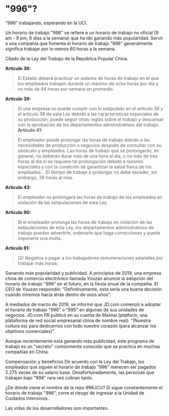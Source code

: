  "996"?
===
 "996" trabajando, esperando en la UCI.

 Un horario de trabajo "996" se refiere a un horario de trabajo no oficial (9 am - 9 pm, 6 días a la semana) que ha ido ganando más popularidad. Servir a una compañía que fomenta el horario de trabajo "996" generalmente significa trabajar por lo menos 60 horas a la semana.

 Citado de la Ley del Trabajo de la República Popular China.

**Artículo 36:**

> El Estado deberá practicar un sistema de horas de trabajo en el que los empleados trabajen durante un máximo de ocho horas por día y no más de 44 horas por semana en promedio.

**Artículo 39:**

> Si una empresa no puede cumplir con lo estipulado en el artículo 36 y el artículo 38 de esta Ley debido a las características especiales de su producción, puede seguir otras reglas sobre el trabajo y descansar con la aprobación de los departamentos administrativos del trabajo.
**Artículo 41:**

> El empleador puede prolongar las horas de trabajo debido a las necesidades de producción o negocios después de consultar con su sindicato y empleados. Las horas de trabajo que se prolongarán, en general, no deberán durar más de una hora al día, o no más de tres horas al día si se requiere tal prolongación debido a razones especiales y con la condición de garantizar la salud física de los empleados. . El tiempo de trabajo a prolongar no debe exceder, sin embargo, 36 horas al mes.

**Artículo 43:**

> El empleador no prolongará las horas de trabajo de los empleados en violación de las estipulaciones de esta Ley.

**Artículo 90:**

> Si el empleador prolonga las horas de trabajo en violación de las estipulaciones de esta Ley, los departamentos administrativos de trabajo pueden advertirle, ordenarle que haga correcciones y puede imponerle una multa.

**Artículo 91:**

> (2) Negativa a pagar a los trabajadores remuneraciones salariales por trabajar más horas;

Ganando más popularidad y publicidad.
 A principios de 2019, una empresa china de comercio electrónico llamada Youzan anunció la adopción del horario de trabajo "996" en el futuro, en la fiesta anual de la compañía. El CEO de Youzan respondió: "Definitivamente, esta sería una buena decisión cuando miremos hacia atrás dentro de unos años".

 A mediados de marzo de 2019, se informó que JD.com comenzó a adoptar el horario de trabajo "996" o "995" en algunas de sus unidades de negocios. JD.com PR publicó en su cuenta de Maimai (platform, una plataforma de red social empresarial china de nombre real): "(Nuestra cultura es) para dedicarnos con todo nuestro corazón (para alcanzar los objetivos comerciales)".

 Aunque recientemente está ganando más publicidad, este programa de trabajo es un "secreto" comúnmente conocido que se practica en muchas compañías en China.

 Compensación y beneficios
 De acuerdo con la Ley del Trabajo, los empleados que siguen el horario de trabajo "996" merecen ser pagados 2.275 veces de su salario base. Desafortunadamente, las personas que trabajan bajo "996" rara vez cobran tanto.

 ¿De dónde viene el nombre de la repo 996.ICU?
 Si sigue constantemente el horario de trabajo "996", corre el riesgo de ingresar a la Unidad de Cuidados Intensivos.

 Las vidas de los desarrolladores son importantes.
